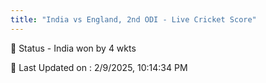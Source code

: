 ```yaml
---
title: "India vs England, 2nd ODI - Live Cricket Score"
---
```


📑 Status - India won by 4 wkts

📝 Last Updated on : 2/9/2025, 10:14:34 PM  

